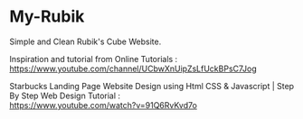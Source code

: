# My-Rubik
Simple and Clean Rubik's  Cube Website.

Inspiration and tutorial from Online Tutorials : <br>
https://www.youtube.com/channel/UCbwXnUipZsLfUckBPsC7Jog

Starbucks Landing Page Website Design using Html CSS & Javascript | Step By Step Web Design Tutorial : <br>
https://www.youtube.com/watch?v=91Q6RvKvd7o
